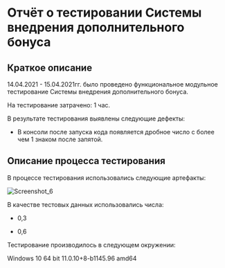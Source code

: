 # Отчёт о тестировании Системы внедрения дополнительного бонуса
## Краткое описание

14.04.2021 - 15.04.2021гг. было проведено функциональное модульное тестирование Системы внедрения дополнительного бонуса.

На тестирование затрачено: 1 час.

В результате тестирования выявлены следующие дефекты:

- В консоли после запуска кода  появляется дробное число с более чем 1 знаком после запятой.


## Описание процесса тестирования
В процессе тестирования использовались следующие артефакты:

![Screenshot_6](https://user-images.githubusercontent.com/81307974/114880766-06274d80-9e0b-11eb-9589-c22e9e5b7e9d.jpg)


В качестве тестовых данных использовались числа:

- 0,3

- 0,6



Тестирование производилось в следующем окружении:

Windows 10 64 bit
11.0.10+8-b1145.96 amd64
